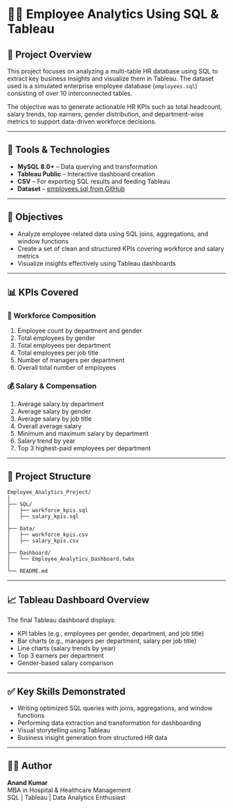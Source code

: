 
# 👨‍💼 Employee Analytics Using SQL & Tableau

## 📌 Project Overview
This project focuses on analyzing a multi-table HR database using SQL to extract key business insights and visualize them in Tableau. The dataset used is a simulated enterprise employee database (`employees.sql`) consisting of over 10 interconnected tables.

The objective was to generate actionable HR KPIs such as total headcount, salary trends, top earners, gender distribution, and department-wise metrics to support data-driven workforce decisions.

---

## 🔧 Tools & Technologies
- **MySQL 8.0+** – Data querying and transformation  
- **Tableau Public** – Interactive dashboard creation  
- **CSV** – For exporting SQL results and feeding Tableau  
- **Dataset** – [employees.sql from GitHub](https://github.com/mm1544/SQL---MySQL-for-Data-Analytics-and-Business-Intelligence/blob/master/employees.sql)

---

## 🎯 Objectives
- Analyze employee-related data using SQL joins, aggregations, and window functions
- Create a set of clean and structured KPIs covering workforce and salary metrics
- Visualize insights effectively using Tableau dashboards

---

## 📊 KPIs Covered

### 👥 Workforce Composition
1. Employee count by department and gender  
2. Total employees by gender  
3. Total employees per department  
4. Total employees per job title  
5. Number of managers per department  
6. Overall total number of employees  

### 💰 Salary & Compensation
1. Average salary by department  
2. Average salary by gender  
3. Average salary by job title  
4. Overall average salary  
5. Minimum and maximum salary by department  
6. Salary trend by year  
7. Top 3 highest-paid employees per department  

---

## 📁 Project Structure

```
Employee_Analytics_Project/
│
├── SQL/
│   ├── workforce_kpis.sql
│   ├── salary_kpis.sql
│
├── Data/
│   ├── workforce_kpis.csv
│   ├── salary_kpis.csv
│
├── Dashboard/
│   └── Employee_Analytics_Dashboard.twbx
│
└── README.md
```

---

## 📈 Tableau Dashboard Overview
The final Tableau dashboard displays:
- KPI tables (e.g., employees per gender, department, and job title)
- Bar charts (e.g., managers per department, salary per job title)
- Line charts (salary trends by year)
- Top 3 earners per department
- Gender-based salary comparison

---

## ✅ Key Skills Demonstrated
- Writing optimized SQL queries with joins, aggregations, and window functions  
- Performing data extraction and transformation for dashboarding  
- Visual storytelling using Tableau  
- Business insight generation from structured HR data

---

## 🙋‍♂️ Author
**Anand Kumar**  
MBA in Hospital & Healthcare Management  
SQL | Tableau | Data Analytics Enthusiast
